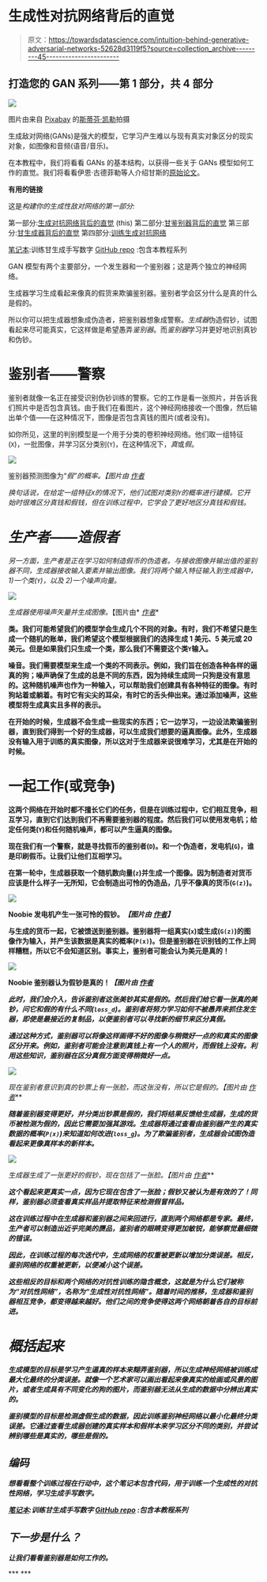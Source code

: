 # 生成性对抗网络背后的直觉

> 原文：<https://towardsdatascience.com/intuition-behind-generative-adversarial-networks-52628d3119f5?source=collection_archive---------45----------------------->

## 打造您的 GAN 系列——第 1 部分，共 4 部分

![](img/acfa722354c29dabb5b424da52f7ac76.png)

图片由来自 [Pixabay](https://pixabay.com/?utm_source=link-attribution&utm_medium=referral&utm_campaign=image&utm_content=3146946) 的[斯蒂芬·凯勒](https://pixabay.com/users/kellepics-4893063/?utm_source=link-attribution&utm_medium=referral&utm_campaign=image&utm_content=3146946)拍摄

生成敌对网络(GANs)是强大的模型，它学习产生难以与现有真实对象区分的现实对象，如图像和音频(语音/音乐)。

在本教程中，我们将看看 GANs 的基本结构，以获得一些关于 GANs 模型如何工作的直觉。我们将看看伊恩·古德菲勒等人介绍甘斯的[原始论文](https://github.com/jinglescode/generative-adversarial-networks/blob/main/tutorials/01%20Intuition%20Behind%20GANs/assets/Generative%20Adversarial%20Networks.pdf)。

**有用的链接**

这是*构建你的生成性敌对网络的第一部分:*

第一部分:[生成对抗网络背后的直觉](/intuition-behind-generative-adversarial-networks-52628d3119f5?sk=3cd90c14b830754e5695533db851b5e1) (this)
第二部分:[甘鉴别器背后的直觉](/intuition-behind-gans-discriminator-122ed821e9e5?sk=040bf4125e6d1c5a790c50db0fe2d4f7)
第三部分:[甘生成器背后的直觉](/intuition-behind-gans-generator-e66f6b0dfa7c?sk=195a36e4191093f789f857ec578ace98)
第四部分:[训练生成对抗网络](/training-generative-adversarial-network-with-codes-2a6af80cf1f0?sk=1ca3e71e91dcb6633e08fb6ee3415fee)

[笔记本](https://github.com/jinglescode/generative-adversarial-networks/blob/main/tutorials/04%20Training%20GAN/Train%20Basic%20GAN.ipynb):训练甘生成手写数字
[GitHub repo](https://github.com/jinglescode/generative-adversarial-networks) :包含本教程系列

GAN 模型有两个主要部分，一个发生器和一个鉴别器；这是两个独立的神经网络。

生成器学习生成看起来像真的假货来欺骗鉴别器。鉴别者学会区分什么是真的什么是假的。

所以你可以把生成器想象成伪造者，把鉴别器想象成警察。*生成器*伪造假钞，试图看起来尽可能真实，它这样做是希望愚弄*鉴别器*。而*鉴别器*学习并更好地识别真钞和伪钞。

# 鉴别者——警察

鉴别者就像一名正在接受识别伪钞训练的警察。它的工作是看一张照片，并告诉我们照片中是否包含真钱。由于我们在看图片，这个神经网络接收一个图像，然后输出单个值——在这种情况下，图像是否包含真钱的图片(或者没有)。

如你所见，这里的判别模型是一个用于分类的卷积神经网络。他们取一组特征(`X`)，一批图像，并学习区分类别(`Y`)，在这种情况下，*真*或*假*。

![](img/f0993224fb0095b506956a717bcf8bda.png)

鉴别器预测图像为“*假”的概率。【图片由* [*作者*](https://jinglescode.github.io/)

*换句话说，在给定一组特征`X`的情况下，他们试图对类别`Y`的概率进行建模。它开始时很难区分真钱和假钱，但在训练过程中，它学会了更好地区分真钱和假钱。*

# *生产者——造假者*

*另一方面，生产者是正在学习如何制造假币的伪造者。与接收图像并输出值的鉴别器不同，生成器接收输入要素并输出图像。我们将两个输入特征输入到生成器中，1)一个类(`Y`)，以及 2)一个噪声向量。*

*![](img/4294975c73ba9ddbc08545511c931bfc.png)*

*生成器使用噪声矢量并生成图像。*【图片由* [*作者*](https://jinglescode.github.io/)*

****类**。我们可能希望我们的模型学会生成几个不同的对象。有时，我们不希望只是生成一个随机的账单，我们希望这个模型根据我们的选择生成 1 美元、5 美元或 20 美元。但是如果我们只生成一个类，那么我们不需要这个类`Y`输入。**

****噪音**。我们需要模型来生成一个类的不同表示。例如，我们旨在创造各种各样的逼真的狗；噪声确保了生成的总是不同的东西，因为持续生成同一只狗是没有意思的。这种随机噪声也作为一种输入，可以帮助我们创建具有各种特征的图像。有时狗站着或躺着。有时它有尖尖的耳朵，有时它的舌头伸出来。通过添加噪声，这些模型将生成真实且多样的表示。**

**在开始的时候，生成器不会生成一些现实的东西；它一边学习，一边设法欺骗鉴别器，直到我们得到一个好的生成器，可以生成我们想要的逼真图像。此外，生成器没有输入用于训练的真实图像，所以这对于生成器来说很难学习，尤其是在开始的时候。**

# **一起工作(或竞争)**

**这两个网络在开始时都不擅长它们的任务，但是在训练过程中，它们相互竞争，相互学习，直到它们达到我们不再需要鉴别器的程度。然后我们可以使用发电机；给定任何类(`Y`)和任何随机噪声，都可以产生逼真的图像。**

**现在我们有一个警察，就是寻找假币的鉴别者(`D`)。和一个伪造者，发电机(`G`)，谁是印刷假币。让我们让他们互相学习。**

**在第一轮中，生成器获取一个随机数向量(`z`)并生成一个图像。因为制造者对货币应该是什么样子一无所知，它会制造出可怜的伪造品，几乎不像真的货币(`G(z)`)。**

**![](img/43ac481ab399a9c79b99d3f86edc392d.png)**

**Noobie 发电机产生一张可怜的假钞。*【图片由* [*作者*](https://jinglescode.github.io/)*】***

**与生成的货币一起，它被馈送到鉴别器。鉴别器将一组真实(`x`)或生成(`G(z)`)的图像作为输入，并产生该数据是真实的概率(`P(x)`)。但是鉴别器在识别钱的工作上同样糟糕，所以它不会知道区别。事实上，鉴别者可能会认为美元是真的！**

**![](img/cce3983233bcead4f30d49d1b71315d4.png)**

**Noobie 鉴别器认为假钞是真的！*【图片由* [*作者*](https://jinglescode.github.io/)**

***此时，我们会介入，告诉鉴别者这张美钞其实是假的。然后我们给它看一张真的美钞，问它和假的有什么不同(`loss_d`)。鉴别者将努力学习如何不被愚弄来抓住发生器，即使是最接近的复制品，以便鉴别者可以寻找新的细节来区分真假。***

***通过这种方式，鉴别器可以将像这样画得不好的图像与稍微好一点的和真实的图像区分开来。例如，鉴别者可能会注意到真钱上有一个人的照片，而假钱上没有。利用这些知识，鉴别器在区分真假方面变得稍微好一点。***

***![](img/20d8f35a5effa5f169d4ab2d5ece2a7a.png)***

***现在鉴别者意识到真的钞票上有一张脸，而这张没有，所以它是假的。*【图片由* [*作者*](https://jinglescode.github.io/)***

***随着鉴别器变得更好，并分类出钞票是假的，我们将结果反馈给生成器，生成的货币被检测为假的，因此它需要加强其游戏。生成器将通过查看由鉴别器产生的真实数据的概率(`P(x)`)来知道如何改进(`loss_g`)。为了欺骗鉴别者，生成器会试图伪造看起来更像真样本的新样本。***

***![](img/4846129c184c1f946064df61e4f5f386.png)***

***生成器生成了一张更好的假钞，现在包括了一张脸。*【图片由* [*作者*](https://jinglescode.github.io/)***

***这个看起来更真实一点，因为它现在包含了一张脸；假钞又被认为是有效的了！同样，鉴别器必须查看真实样品并提取特征来检测假冒样品。***

***这在训练过程中在生成器和鉴别器之间来回进行，直到两个网络都是专家。最终，生产者可以制造出近乎完美的赝品，鉴别者的眼睛变得更加敏锐，能够察觉最细微的错误。***

***因此，在训练过程的每次迭代中，生成网络的权重被更新以增加分类误差。相反，鉴别网络的权重被更新，以便减小这个误差。***

***这些相反的目标和两个网络的对抗性训练的隐含概念，这就是为什么它们被称为“对抗性网络”，名称为“生成性对抗性网络”。随着时间的推移，生成器和鉴别器相互竞争，都变得越来越好。他们之间的竞争使得这两个网络朝着各自的目标前进。***

# ***概括起来***

*****生成模型**的目标是学习产生逼真的样本来糊弄鉴别器，所以生成神经网络被训练成最大化最终的分类误差。就像一个艺术家可以画出看起来像真实的绘画或风景的图片，或者生成具有不同变化的狗的图片，而鉴别器无法从生成的数据中分辨出真实的。***

*****鉴别模型**的目标是检测虚假生成的数据，因此训练鉴别神经网络以最小化最终分类误差。它通过查看生成器创建的真实样本和假样本来学习区分不同的类别，并尝试辨别哪些是真实的，哪些是假的。***

## ***编码***

***想看看整个训练过程在行动中，这个笔记本包含代码，用于训练一个生成性的对抗性网络，学习生成手写数字。***

***[笔记本](https://github.com/jinglescode/generative-adversarial-networks/blob/main/tutorials/04%20Training%20GAN/Train%20Basic%20GAN.ipynb):训练甘生成手写数字
[GitHub repo](https://github.com/jinglescode/generative-adversarial-networks) :包含本教程系列***

## ***下一步是什么？***

***让我们看看鉴别器是如何工作的。***

***</intuition-behind-gans-discriminator-122ed821e9e5> ***